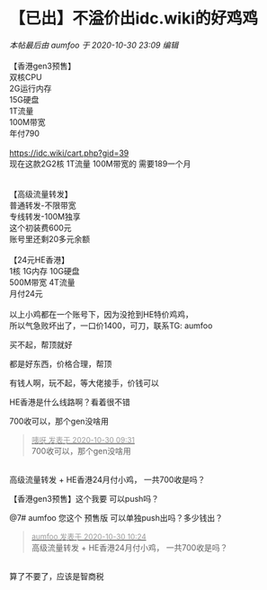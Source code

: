 # 【已出】不溢价出idc.wiki的好鸡鸡


<i class="pstatus"> 本帖最后由 aumfoo 于 2020-10-30 23:09 编辑 </i><br />
<br />
【香港gen3预售】<br />
双核CPU<br />
2G运行内存<br />
15G硬盘<br />
1T流量<br />
100M带宽<br />
年付790<br />
<br />
https://idc.wiki/cart.php?gid=39<br />
现在这款2G2核 1T流量 100M带宽的 需要189一个月<br />
<br />
<br />
【高级流量转发】<br />
普通转发-不限带宽<br />
专线转发-100M独享<br />
这个初装费600元<br />
账号里还剩20多元余额<br />
<br />
【24元HE香港】<br />
1核 1G内存 10G硬盘<br />
500M带宽 4T流量<br />
月付24元<br />
<br />
以上小鸡都在一个账号下，因为没抢到HE特价鸡鸡，<br />
所以气急败坏出了，一口价1400，可刀，联系TG: aumfoo

买不起，帮顶就好

都是好东西，价格合理，帮顶

有钱人啊，玩不起，等大佬接手，价钱可以

HE香港是什么线路啊？看着很不错

700收可以，那个gen没啥用

<div class="quote"><blockquote><font size="2"><a href="https://www.hostloc.com/forum.php?mod=redirect&amp;goto=findpost&amp;pid=9373598&amp;ptid=760074" target="_blank"><font color="#999999">咦呀 发表于 2020-10-30 09:31</font></a></font><br />
700收可以，那个gen没啥用</blockquote></div><br />
高级流量转发 + HE香港24月付小鸡， 一共700收是吗？

【香港gen3预售】这个我要 可以push吗？

@7# aumfoo 您这个 预售版 可以单独push出吗？多少钱出？

<div class="quote"><blockquote><font size="2"><a href="https://www.hostloc.com/forum.php?mod=redirect&amp;goto=findpost&amp;pid=9373901&amp;ptid=760074" target="_blank"><font color="#999999">aumfoo 发表于 2020-10-30 10:24</font></a></font><br />
高级流量转发 + HE香港24月付小鸡， 一共700收是吗？</blockquote></div><br />
算了不要了，应该是智商税
